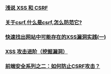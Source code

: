 ### [浅说 XSS 和 CSRF](https://juejin.im/post/5b6bf1136fb9a04fda4e4265)
### [关于csrf,什么是csrf,怎么防范它?](https://juejin.im/post/5b6b08956fb9a04fc67c2263)
### [快速找出网站中可能存在的XSS漏洞实践(一)](https://juejin.im/post/5b7bdfa1f265da437174ae0d)
### [XSS 攻击进阶（挖掘漏洞）](https://juejin.im/post/5ba05b9ef265da0abd350f47)
### [前端安全系列之二：如何防止CSRF攻击？](https://juejin.im/post/5bc009996fb9a05d0a055192)
